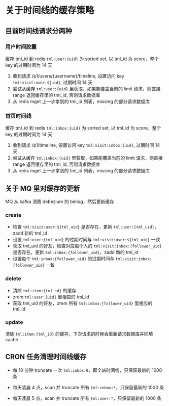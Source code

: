 # 关于时间线的缓存策略

## 目前时间线请求分两种

### 用户时间胶囊

缓存 tml_id 到 redis `tml:user:{uid}` 为 sorted set, 以 tml_id 为 score，整个 key 的过期时间为 14 天

1. 收到请求 /p1/users/{username}/timeline, 设置访问 key `tml:visit:user:${uid}`, 过期时间 14 天
2. 尝试从缓存 `tml:user:{uid}` 里获取，如果能覆盖当前的 limit 请求，则直接 range 返回缓存里的 tml_id, 否则请求数据库
3. 从 redis mget 上一步拿到的 tml_id 列表，missing 的部分请求数据库

### 首页时间线

缓存 tml_id 到 redis `tml:inbox:{uid}` 为 sorted set, 以 tml_id 为 score，整个 key 的过期时间为 14 天

1. 收到请求 /p1/timeline, 设置访问 key `tml:visit:inbox:{uid}`, 过期时间 14 天
2. 尝试从缓存 `tml:inbox:{uid}` 里获取，如果能覆盖当前的 limit 请求，则直接 range 返回缓存里的 tml_id, 否则请求数据库
3. 从 redis mget 上一步拿到的 tml_id 列表，missing 的部分请求数据库

## 关于 MQ 里对缓存的更新

MQ 从 kafka 消费 debezium 的 binlog，然后更新缓存

### create

- 检查 `tml:visit:user:${tml_uid}` 是否存在，更新 `tml:user:{tml_uid}`，zadd 新的 tml_id
- 设置 `tml:user:{tml_uid}` 的过期时间与 `tml:visit:user:${tml_uid}` 一致
- 获取 tml_uid 的好友，检查对应每个人的 `tml:visit:inbox:{follower_uid}` 是否存在，更新 `tml:inbox:{follower_uid}`，zadd 新的 tml_id
- 设置每个 `tml:inbox:{follower_uid}` 的过期时间与 `tml:visit:inbox:{follower_uid}` 一致

### delete

- 清除 `tml:item:{tml_id}` 的缓存
- zrem `tml:user:{uid}` 里相应的 tml_id
- 获取 tml_uid 的好友，zrem 所有 `tml:inbox:{follower_uid}` 里相应的 tml_id

### update

清除 `tml:item:{tml_id}` 的缓存，下次请求的时候会重新请求数据库并回填 cache

## CRON 任务清理时间线缓存

- 每 10 分钟 truncate 一次 `tml:inbox:0`，即全站时间线，只保留最新的 1000 条

- 每天凌晨 4 点，scan 并 truncate 所有 `tml:inbox:*`，只保留最新的 1000 条

- 每天凌晨 5 点，scan 并 truncate 所有 `tml:user:*`，只保留最新的 1000 条
